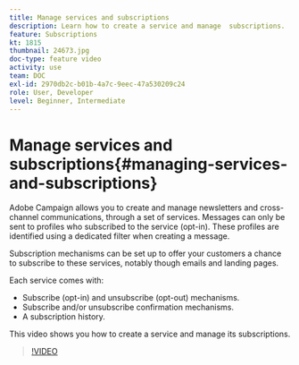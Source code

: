 ```yaml
---
title: Manage services and subscriptions
description: Learn how to create a service and manage  subscriptions.
feature: Subscriptions
kt: 1815
thumbnail: 24673.jpg
doc-type: feature video
activity: use
team: DOC
exl-id: 2970db2c-b01b-4a7c-9eec-47a530209c24
role: User, Developer
level: Beginner, Intermediate
---
```

# Manage services and subscriptions{#managing-services-and-subscriptions}

Adobe Campaign allows you to create and manage newsletters and cross-channel communications, through a set of services. Messages can only be sent to profiles who subscribed to the service (opt-in). These profiles are identified using a dedicated filter when creating a message.

Subscription mechanisms can be set up to offer your customers a chance to subscribe to these services, notably though emails and landing pages.

Each service comes with:

* Subscribe (opt-in) and unsubscribe (opt-out) mechanisms.
* Subscribe and/or unsubscribe confirmation mechanisms.
* A subscription history.

This video shows you how to create a service and manage its subscriptions.

>[!VIDEO](https://video.tv.adobe.com/v/24673?quality=12)
